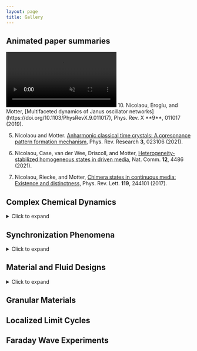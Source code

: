 ```yaml
---
layout: page
title: Gallery
---
```


## Animated paper summaries
<video muted controls>
    <source src="{{ site.my-media-path }}/assets/gallery/papersummaries/janusoscillators2.mp4" type="video/mp4">
</video>
10. Nicolaou, Eroglu, and Motter, [Multifaceted dynamics of Janus oscillator networks](https://doi.org/10.1103/PhysRevX.9.011017), Phys. Rev. X **9**, 011017 (2019).

5. Nicolaou and Motter. [Anharmonic classical time crystals: A coresonance pattern formation mechanism](https://doi.org/10.1103/PhysRevResearch.3.023106), Phys. Rev. Research **3**, 023106 (2021).

4. Nicolaou, Case, van der Wee, Driscoll, and  Motter, [Heterogeneity-stabilized homogeneous states in driven media](https://doi.org/10.1038/s41467-021-24459-0), Nat. Comm. **12**, 4486 (2021).

13. Nicolaou, Riecke, and  Motter, [Chimera states in continuous media: Existence and distinctness](https://doi.org/10.1103/PhysRevLett.119.244101), Phys. Rev. Lett. **119**, 244101 (2017).

## Complex Chemical Dynamics
<details>
  <summary>Click to expand</summary>
  <pre>
  <div class="left">
  <p><img src="{{ site.my-media-path }}/assets/gallery/figures/nonnormal.gif" height="256" width="auto"></p>
  <p> Transient non-normal growth </p>
  </div>
  <div class="right">
  <p><img src="{{ site.my-media-path }}/assets/gallery/figures/combustion.gif" height="256" width="auto"></p>
  <p> Combustion reaction network </p>
  </div>  
  </pre>
</details>

## Synchronization Phenomena
<details>
	<summary>Click to expand</summary>
	<pre>
  <img src="{{ site.my-media-path }}/assets/gallery/figures/spiral.gif">

  <img src="{{ site.my-media-path }}/assets/gallery/figures/switching.gif">

  <img src="{{ site.my-media-path }}/assets/gallery/figures/torus.gif">

  </pre>

</details>


## Material and Fluid Designs
<details>
	<summary>Click to expand</summary>
	<pre>
  <img src="{{ site.my-media-path }}/assets/gallery/figures/metamaterials.gif">

  <img src="{{ site.my-media-path }}/assets/gallery/figures/blowup.gif">

  </pre>

</details>

## Granular Materials

## Localized Limit Cycles

## Faraday Wave Experiments
